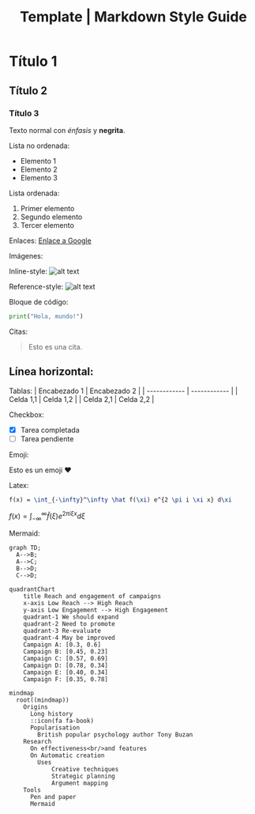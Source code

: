 ﻿---
filename: "000_template.md"
layout: "post"
title: "Template | Markdown Style Guide"
cover: "/assets/development/cover.png"
slug: "url-slug"
chips:
  - label: "2023-12-17"
    icon: "pi pi-calendar"
  - label: "20 min"
    icon: "pi pi-clock"
authors:
  - id: 0
    name: "nonodev96"
    image: "/assets/development/avatar.png"
categories:
  - Template
  - Markdown
  - Latex
keywords:
  - markdown, md
  - latex, tex
summary: "Text summary"
---

# Título 1

## Título 2

### Título 3

Texto normal con _énfasis_ y **negrita**.

Lista no ordenada:

- Elemento 1
- Elemento 2
- Elemento 3

Lista ordenada:

1. Primer elemento
2. Segundo elemento
3. Tercer elemento

Enlaces:
[Enlace a Google](https://www.google.com)

Imágenes:

Inline-style:
![alt text](/favicon.ico "Logo Title Text 1")

Reference-style:
![alt text][logo]

[logo]: /favicon.ico "Logo Title Text 2"

Bloque de código:

```python
print("Hola, mundo!")

```

Citas:

> Esto es una cita.

## Línea horizontal:

Tablas:
| Encabezado 1 | Encabezado 2 |
| ------------ | ------------ |
| Celda 1,1 | Celda 1,2 |
| Celda 2,1 | Celda 2,2 |

Checkbox:

- [x] Tarea completada
- [ ] Tarea pendiente

Emoji:

Esto es un emoji :heart:

Latex:

```latex
f(x) = \int_{-\infty}^\infty \hat f(\xi) e^{2 \pi i \xi x} d\xi
```

$f(x) = \int_{-\infty}^\infty \hat f(\xi) e^{2 \pi i \xi x} d\xi$

Mermaid:

```mermaid
graph TD;
  A-->B;
  A-->C;
  B-->D;
  C-->D;
```

```mermaid
quadrantChart
    title Reach and engagement of campaigns
    x-axis Low Reach --> High Reach
    y-axis Low Engagement --> High Engagement
    quadrant-1 We should expand
    quadrant-2 Need to promote
    quadrant-3 Re-evaluate
    quadrant-4 May be improved
    Campaign A: [0.3, 0.6]
    Campaign B: [0.45, 0.23]
    Campaign C: [0.57, 0.69]
    Campaign D: [0.78, 0.34]
    Campaign E: [0.40, 0.34]
    Campaign F: [0.35, 0.78]
```

```mermaid
mindmap
  root((mindmap))
    Origins
      Long history
      ::icon(fa fa-book)
      Popularisation
        British popular psychology author Tony Buzan
    Research
      On effectiveness<br/>and features
      On Automatic creation
        Uses
            Creative techniques
            Strategic planning
            Argument mapping
    Tools
      Pen and paper
      Mermaid
```
